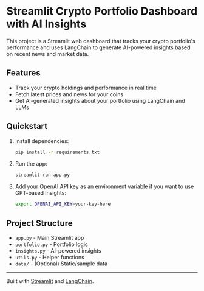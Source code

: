 # Streamlit Crypto Portfolio Dashboard with AI Insights

This project is a Streamlit web dashboard that tracks your crypto portfolio's performance and uses LangChain to generate AI-powered insights based on recent news and market data.

## Features
- Track your crypto holdings and performance in real time
- Fetch latest prices and news for your coins
- Get AI-generated insights about your portfolio using LangChain and LLMs

## Quickstart
1. Install dependencies:
   ```bash
   pip install -r requirements.txt
   ```
2. Run the app:
   ```bash
   streamlit run app.py
   ```
3. Add your OpenAI API key as an environment variable if you want to use GPT-based insights:
   ```bash
   export OPENAI_API_KEY=your-key-here
   ```

## Project Structure
- `app.py` - Main Streamlit app
- `portfolio.py` - Portfolio logic
- `insights.py` - AI-powered insights
- `utils.py` - Helper functions
- `data/` - (Optional) Static/sample data

---

Built with [Streamlit](https://streamlit.io/) and [LangChain](https://langchain.com/). 